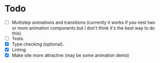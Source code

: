 # Todo

- [ ] Multistep animations and transitions (currently it works if you nest two or more animation components but I don't think it's the best way to do this).
- [ ] Tests.
- [x] Type checking (optional).
- [x] Linting
- [x] Make site more attractive (may be some animation demo)
